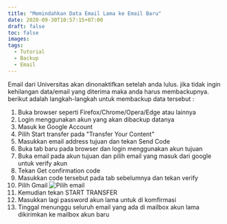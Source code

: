 ```yaml
---
title: "Memindahkan Data Email Lama ke Email Baru"
date: 2020-09-30T10:57:15+07:00
draft: false
toc: false
images:
tags: 
  - Tutorial
  - Backup
  - Email
---
```


Email dari Universitas akan dinonaktifkan setelah anda lulus. jika tidak ingin kehilangan data/email yang diterima maka anda harus membackupnya. berikut adalah langkah-langkah untuk membackup data tersebut :

1. Buka browser seperti Firefox/Chrome/Opera/Edge atau lainnya
2. Login menggunakan akun yang akan dibackup datanya
3. Masuk ke Google Account
4. Pilih Start transfer pada "Transfer Your Content"
5. Masukkan email address tujuan dan tekan Send Code
6. Buka tab baru pada browser dan login menggunakan akun tujuan
7. Buka email pada akun tujuan dan pilih email yang masuk dari google untuk verify akun
8. Tekan Get confirmation code
9. Masukkan code tersebut pada tab sebelumnya dan tekan verify
10. Pilih Gmail
![Pilih email](/picture/backup-email.png)
11. Kemudian tekan START TRANSFER
12. Masukkan lagi password akun lama untuk di komfirmasi
13. Tinggal menunggu seluruh email yang ada di mailbox akun lama dikirimkan ke mailbox akun baru

